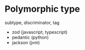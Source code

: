 # Polymorphic type

subtype, discriminator, tag

* zod (javascript, typescript)
* pedantic (python)
* jackson (jvm)
